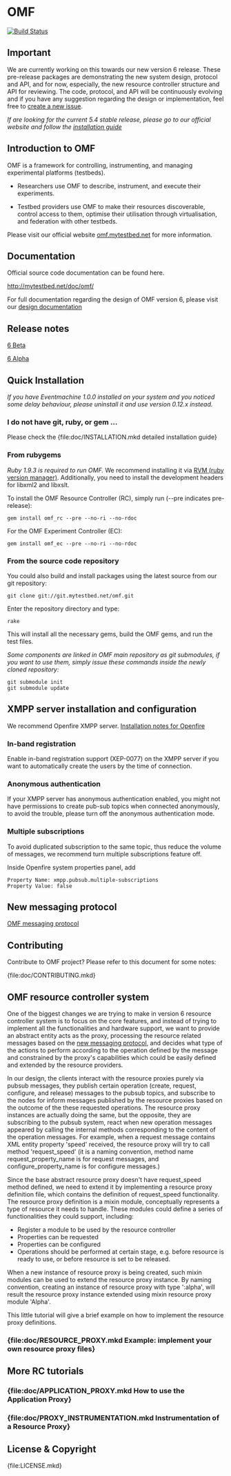 # OMF

[![Build Status](https://secure.travis-ci.org/mytestbed/omf.png)](http://travis-ci.org/mytestbed/omf)

## Important

We are currently working on this towards our new version 6 release. These pre-release packages are demonstrating the new system design, protocol and API, and for now, especially, the new resource controller structure and API for reviewing. The code, protocol, and API will be continuously evolving and if you have any suggestion regarding the design or implementation, feel free to [create a new issue](https://github.com/mytestbed/omf/issues).

_If are looking for the current 5.4 stable release, please go to our official website and follow the [installation guide](https://omf.mytestbed.net/projects/omf/wiki/Installation)_

## Introduction to OMF

OMF is a framework for controlling, instrumenting, and managing experimental platforms (testbeds).

* Researchers use OMF to describe, instrument, and execute their experiments.

* Testbed providers use OMF to make their resources discoverable, control access to them, optimise their utilisation through virtualisation, and federation with other testbeds.

Please visit our official website [omf.mytestbed.net](http://omf.mytestbed.net) for more information.

## Documentation

Official source code documentation can be found here.

http://mytestbed.net/doc/omf/

For full documentation regarding the design of OMF version 6, please visit our [design documentation](http://omf.mytestbed.net/projects/omf/wiki/Architectural_Foundation)

## Release notes

[6 Beta](http://mytestbed.net/projects/omf/wiki/OMF6Beta)

[6 Alpha](http://mytestbed.net/projects/omf/wiki/OMF6Alpha)

## Quick Installation

_If you have Eventmachine 1.0.0 installed on your system and you noticed some delay behaviour, please uninstall it and use version 0.12.x instead._

### I do not have git, ruby, or gem ...

Please check the {file:doc/INSTALLATION.mkd detailed installation guide}

### From rubygems

_Ruby 1.9.3 is required to run OMF._ We recommend installing it via [RVM (ruby version manager)](https://rvm.io/). Additionally, you need to install the development headers for libxml2 and libxslt.

To install the OMF Resource Controller (RC), simply run (--pre indicates pre-release):

    gem install omf_rc --pre --no-ri --no-rdoc

For the OMF Experiment Controller (EC):

    gem install omf_ec --pre --no-ri --no-rdoc

### From the source code repository

You could also build and install packages using the latest source from our git repository:

    git clone git://git.mytestbed.net/omf.git

Enter the repository directory and type:

    rake

This will install all the necessary gems, build the OMF gems, and run the test files.

_Some components are linked in OMF main repository as git submodules, if you want to use them, simply issue these commands inside the newly cloned repository:_

    git submodule init
    git submodule update

## XMPP server installation and configuration

We recommend Openfire XMPP server. [Installation notes for Openfire](https://omf.mytestbed.net/projects/omf/wiki/Installation_Guide_54#Configuring-XMPP)

### In-band registration

Enable in-band registration support (XEP-0077) on the XMPP server if you want to automatically create the users by the time of connection.

### Anonymous authentication

If your XMPP server has anonymous authentication enabled, you might not have permissions to create pub-sub topics when connected anonymously, to avoid the trouble, please turn off the anonymous authentication mode.

### Multiple subscriptions

To avoid duplicated subscription to the same topic, thus reduce the volume of messages, we recommend turn multiple subscriptions feature off.

Inside Openfire system properties panel, add

    Property Name: xmpp.pubsub.multiple-subscriptions
    Property Value: false

## New messaging protocol

[OMF messaging protocol](http://omf.mytestbed.net/projects/omf/wiki/ArchitecturalFoundation2ProtocolInteractions)

## Contributing

Contribute to OMF project? Please refer to this document for some notes:

{file:doc/CONTRIBUTING.mkd}

## OMF resource controller system

One of the biggest changes we are trying to make in version 6 resource controller system is to focus on the core features, and instead of trying to implement all the functionalities and hardware support, we want to provide an abstract entity acts as the proxy, processing the resource related messages based on the [new messaging protocol](http://omf.mytestbed.net/projects/omf/wiki/ArchitecturalFoundation2ProtocolInteractions), and decides what type of the actions to perform according to the operation defined by the message and constrained by the proxy's capabilities which could be easily defined and extended by the resource providers.

In our design, the clients interact with the resource proxies purely via pubsub messages, they publish certain operation (create, request, configure, and release) messages to the pubsub topics, and subscribe to the nodes for inform messages published by the resource proxies based on the outcome of the these requested operations. The resource proxy instances are actually doing the same, but the opposite, they are subscribing to the pubsub system, react when new operation messages appeared by calling the internal methods corresponding to the content of the operation messages. For example, when a request message contains XML entity property 'speed' received, the resource proxy will try to call method 'request\_speed' (it is a naming convention, method name request\_property\_name is for request messages, and configure\_property\_name is for configure messages.)

Since the base abstract resource proxy doesn't have request\_speed method defined, we need to extend it by implementing a resource proxy definition file, which contains the definition of request\_speed functionality. The resource proxy definition is a mixin module, conceptually represents a type of resource it needs to handle. These modules could define a series of functionalities they could support, including:

* Register a module to be used by the resource controller
* Properties can be requested
* Properties can be configured
* Operations should be performed at certain stage, e.g. before resource is ready to use, or before resource is set to be released.

When a new instance of resource proxy is being created, such mixin modules can be used to extend the resource proxy instance. By naming convention, creating an instance of resource proxy with type ':alpha', will result the resource proxy instance extended using mixin resource proxy module 'Alpha'.

This little tutorial will give a brief example on how to implement the resource proxy definitions.

### {file:doc/RESOURCE\_PROXY.mkd Example: implement your own resource proxy files}

## More RC tutorials

### {file:doc/APPLICATION\_PROXY.mkd How to use the Application Proxy}
### {file:doc/PROXY\_INSTRUMENTATION.mkd Instrumentation of a Resource Proxy}

## License & Copyright

{file:LICENSE.mkd}